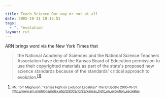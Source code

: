 ```yaml
---

title: Teach Science Our way or not at all
date: 2005-10-31 18:13:51
tags:
  - ", "evolution
layout: rut
---
```


ARN brings word via the New York Times that

<blockquote>the National Academy of Sciences and the National Science Teachers Association have denied the Kansas Board of Education permission to use their copyrighted materials as part of the state's proposed new science standards because of the standards' critical approach to evolution.<sup><a href="http://www.arn.org/blogs/index.php/3/2005/10/29/kansas_fight_on_evolution_escalates" title="Kansas Fight on Evolution Escalates">[1]</a></sup></blockquote>

<font size="-2"><ol><li>Mr.  Tom Magnuson.  "Kansas Fight on Evolution Escalates" The ID Update 2005-10-31.  http://www.arn.org/blogs/index.php/3/2005/10/29/kansas_fight_on_evolution_escalates</li></ol></font>

